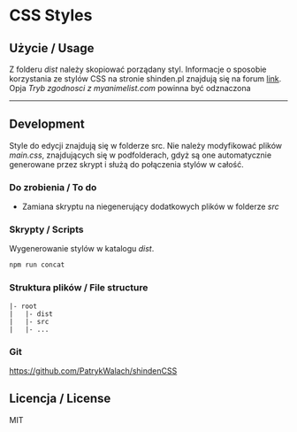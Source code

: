 ﻿# CSS Styles

## Użycie / Usage

Z folderu _dist_ należy skopiować porządany styl.
Informacje o sposobie korzystania ze stylów CSS na stronie shinden.pl znajdują się na forum [link](https://forum.shinden.pl/index.php?threads/gotowe-wzory-styli-list-anime-i-mang.19824/).
Opja _Tryb zgodnosci z myanimelist.com_ powinna być odznaczona

---

## Development

Style do edycji znajdują się w folderze src.
Nie należy modyfikować plików _main.css_, znajdujących się w podfolderach, gdyż są one automatycznie generowane przez skrypt i służą do połączenia stylów w całość.

### Do zrobienia / To do

- Zamiana skryptu na niegenerujący dodatkowych plików w folderze _src_

### Skrypty / Scripts

Wygenerowanie stylów w katalogu _dist_.

```bash
npm run concat
```

### Struktura plików / File structure

```
|- root
|   |- dist
|   |- src
|   |- ...
```

### Git

https://github.com/PatrykWalach/shindenCSS

## Licencja / License

MIT
